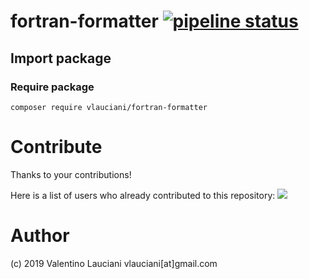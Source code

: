 # fortran-formatter [![pipeline status](https://gitlab.rm.ingv.it/caravel/php-pkg/fortran-formatter/badges/main/pipeline.svg)](https://gitlab.rm.ingv.it/caravel/php-pkg/fortran-formatter/-/commits/main)

## Import package

### Require package
```
composer require vlauciani/fortran-formatter
```

# Contribute
Thanks to your contributions!

Here is a list of users who already contributed to this repository:
<a href="https://github.com/vlauciani/fortran-formatter/graphs/contributors">
  <img src="https://contrib.rocks/image?repo=vlauciani/fortran-formatter" />
</a>

# Author
(c) 2019 Valentino Lauciani vlauciani[at]gmail.com

